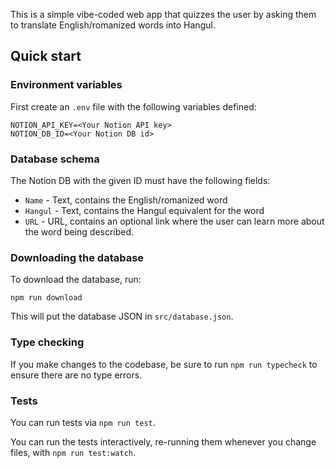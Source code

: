 This is a simple vibe-coded web app that quizzes the user by asking
them to translate English/romanized words into Hangul.

## Quick start

### Environment variables

First create an `.env` file with the following variables defined:

```
NOTION_API_KEY=<Your Notion API key>
NOTION_DB_ID=<Your Notion DB id>
```

### Database schema

The Notion DB with the given ID must have the following fields:

- `Name` - Text, contains the English/romanized word
- `Hangul` - Text, contains the Hangul equivalent for the word
- `URL` - URL, contains an optional link where the user can
  learn more about the word being described.

### Downloading the database

To download the database, run:

```
npm run download
```

This will put the database JSON in `src/database.json`.

### Type checking

If you make changes to the codebase, be sure to run `npm run typecheck`
to ensure there are no type errors.

### Tests

You can run tests via `npm run test`.

You can run the tests interactively, re-running them whenever you change
files, with `npm run test:watch`.
